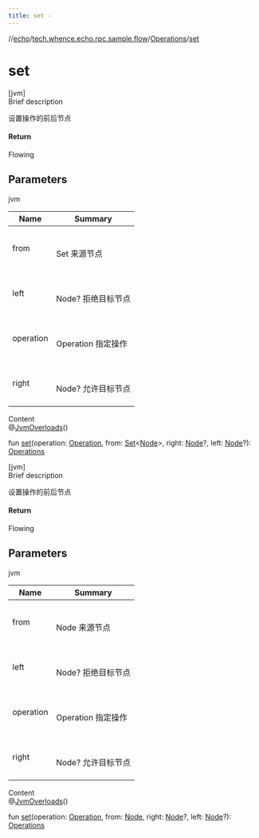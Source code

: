 ```yaml
---
title: set -
---
```

//[echo](../../index.md)/[tech.whence.echo.rpc.sample.flow](../index.md)/[Operations](index.md)/[set](set.md)



# set  
[jvm]  
Brief description  


设置操作的前后节点



#### Return  


Flowing



## Parameters  
  
jvm  
  
|  Name|  Summary| 
|---|---|
| from| <br><br>Set<Node> 来源节点<br><br>
| left| <br><br>Node? 拒绝目标节点<br><br>
| operation| <br><br>Operation 指定操作<br><br>
| right| <br><br>Node? 允许目标节点<br><br>
  
  
Content  
@[JvmOverloads](https://kotlinlang.org/api/latest/jvm/stdlib/kotlin.jvm/-jvm-overloads/index.html)()  
  
fun [set](set.md)(operation: [Operation](../-operation/index.md), from: [Set](https://kotlinlang.org/api/latest/jvm/stdlib/kotlin.collections/-set/index.html)<[Node](../-node/index.md)>, right: [Node](../-node/index.md)?, left: [Node](../-node/index.md)?): [Operations](index.md)  


[jvm]  
Brief description  


设置操作的前后节点



#### Return  


Flowing



## Parameters  
  
jvm  
  
|  Name|  Summary| 
|---|---|
| from| <br><br>Node 来源节点<br><br>
| left| <br><br>Node? 拒绝目标节点<br><br>
| operation| <br><br>Operation 指定操作<br><br>
| right| <br><br>Node? 允许目标节点<br><br>
  
  
Content  
@[JvmOverloads](https://kotlinlang.org/api/latest/jvm/stdlib/kotlin.jvm/-jvm-overloads/index.html)()  
  
fun [set](set.md)(operation: [Operation](../-operation/index.md), from: [Node](../-node/index.md), right: [Node](../-node/index.md)?, left: [Node](../-node/index.md)?): [Operations](index.md)  



